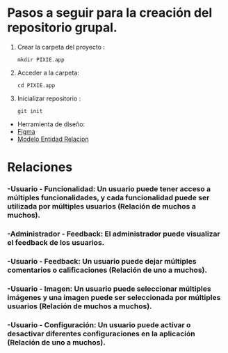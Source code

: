 # Pasos a seguir para la creación del repositorio grupal.

1. Crear la carpeta del proyecto :

   ```mkdir PIXIE.app```

2. Acceder a la carpeta:

   ```cd PIXIE.app```

3. Inicializar repositorio :

   ```git init```
- Herramienta de diseño:
-  [Figma](https://www.figma.com/design/sm9mkMxDHL3XQN6boo32Tu/PIXIE-1.0?node-id=0-1&t=ZzZaygjJy3jvLcGN-1)
-  [Modelo Entidad Relacion](https://dbdiagram.io/d/673406bae9daa85aca3db653)
# Relaciones
### -Usuario - Funcionalidad: Un usuario puede tener acceso a múltiples funcionalidades, y cada funcionalidad puede ser utilizada por múltiples usuarios (Relación de muchos a muchos).
### -Administrador - Feedback: El administrador puede visualizar el feedback de los usuarios.
### -Usuario - Feedback: Un usuario puede dejar múltiples comentarios o calificaciones (Relación de uno a muchos).
### -Usuario - Imagen: Un usuario puede seleccionar múltiples imágenes y una imagen puede ser seleccionada por múltiples usuarios (Relación de muchos a muchos).
### -Usuario - Configuración: Un usuario puede activar o desactivar diferentes configuraciones en la aplicación (Relación de uno a muchos).

